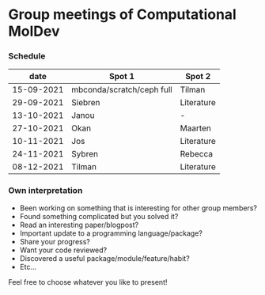 # Group meetings of Computational MolDev

### Schedule

| date        	                            | Spot 1 	                                          | Spot 2          |
|-------------------------------------------|---------------------------------------------------|-----------------|
| 15-09-2021                                | mbconda/scratch/ceph full                         | Tilman          |
| 29-09-2021                                | Siebren                                           | Literature      |
| 13-10-2021                                | Janou                                             | -               |
| 27-10-2021                                | Okan                                              | Maarten         |
| 10-11-2021                                | Jos	                                              | Literature      |
| 24-11-2021                                | Sybren	                                          | Rebecca         |
| 08-12-2021                                | Tilman	                                          | Literature      |


### Own interpretation

- Been working on something that is interesting for other group members? 
- Found something complicated but you solved it? 
- Read an interesting paper/blogpost?
- Important update to a programming language/package?
- Share your progress?
- Want your code reviewed?
- Discovered a useful package/module/feature/habit?
- Etc...

Feel free to choose whatever you like to present!
